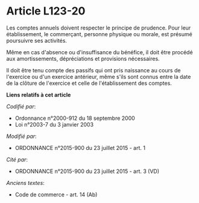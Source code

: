 # Article L123-20

Les comptes annuels doivent respecter le principe de prudence. Pour leur établissement, le commerçant, personne physique ou
morale, est présumé poursuivre ses activités. 

Même en cas d'absence ou d'insuffisance du bénéfice, il doit être procédé aux amortissements, dépréciations et provisions
nécessaires. 

Il doit être tenu compte des passifs qui ont pris naissance au cours de l'exercice ou d'un exercice antérieur, même s'ils
sont connus entre la date de la clôture de l'exercice et celle de l'établissement des comptes.

**Liens relatifs à cet article**

_Codifié par_:

  - Ordonnance n°2000-912 du 18 septembre 2000
  - Loi n°2003-7 du 3 janvier 2003

_Modifié par_:

  - ORDONNANCE n°2015-900 du 23 juillet 2015 - art. 1

_Cité par_:

  - ORDONNANCE n°2015-900 du 23 juillet 2015 - art. 3 (VD)

_Anciens textes_:

  - Code de commerce - art. 14 (Ab)
